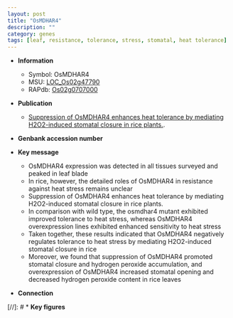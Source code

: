 ```yaml
---
layout: post
title: "OsMDHAR4"
description: ""
category: genes
tags: [leaf, resistance, tolerance, stress, stomatal, heat tolerance]
---
```


* **Information**  
    + Symbol: OsMDHAR4  
    + MSU: [LOC_Os02g47790](http://rice.plantbiology.msu.edu/cgi-bin/ORF_infopage.cgi?orf=LOC_Os02g47790)  
    + RAPdb: [Os02g0707000](http://rapdb.dna.affrc.go.jp/viewer/gbrowse_details/irgsp1?name=Os02g0707000)  

* **Publication**  
    + [Suppression of OsMDHAR4 enhances heat tolerance by mediating H2O2-induced stomatal closure in rice plants.](N+Y).

* **Genbank accession number**  

* **Key message**  
    + OsMDHAR4 expression was detected in all tissues surveyed and peaked in leaf blade
    + In rice, however, the detailed roles of OsMDHAR4 in resistance against heat stress remains unclear
    + Suppression of OsMDHAR4 enhances heat tolerance by mediating H2O2-induced stomatal closure in rice plants.
    + In comparison with wild type, the osmdhar4 mutant exhibited improved tolerance to heat stress, whereas OsMDHAR4 overexpression lines exhibited enhanced sensitivity to heat stress
    + Taken together, these results indicated that OsMDHAR4 negatively regulates tolerance to heat stress by mediating H2O2-induced stomatal closure in rice
    + Moreover, we found that suppression of OsMDHAR4 promoted stomatal closure and hydrogen peroxide accumulation, and overexpression of OsMDHAR4 increased stomatal opening and decreased hydrogen peroxide content in rice leaves

* **Connection**  

[//]: # * **Key figures**  


